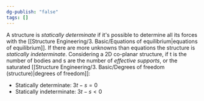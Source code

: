 ```yaml
---
dg-publish: "false"
tags: []
---
```

A structure is *statically determinate* if it's possible to determine all its forces with the [[Structure Engineering/3. Basic/Equations of equilibrium|equations of equilibrium]].
If there are more unknowns than equations the structure is *statically indeterminate*.
Considering a 2D co-planar structure, if t is the number of bodies and s are the number of *effective supports*, or the saturated [[Structure Engineering/3. Basic/Degrees of freedom (structure)|degrees of freedom]]:
- Statically determinate: $3t-s=0$
- Statically indeterminate: $3t-s<0$
